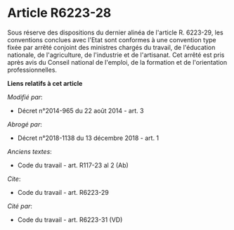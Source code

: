 # Article R6223-28

Sous réserve des dispositions du dernier alinéa de l'article R. 6223-29, les conventions conclues avec l'Etat sont conformes
à une convention type fixée par arrêté conjoint des ministres chargés du travail, de l'éducation nationale, de l'agriculture,
de l'industrie et de l'artisanat. Cet arrêté est pris après avis du           Conseil national de l'emploi, de la formation
et de l'orientation professionnelles.

**Liens relatifs à cet article**

_Modifié par_:

  - Décret n°2014-965 du 22 août 2014 - art. 3

_Abrogé par_:

  - Décret n°2018-1138 du 13 décembre 2018 - art. 1

_Anciens textes_:

  - Code du travail - art. R117-23 al 2 (Ab)

_Cite_:

  - Code du travail - art. R6223-29

_Cité par_:

  - Code du travail - art. R6223-31 (VD)
